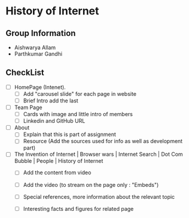 # History of Internet



## Group Information
* Aishwarya Allam
* Parthkumar Gandhi

## CheckList
- [ ] HomePage (Intenet).
	- [ ] Add "carousel slide" for each page in website
	- [ ] Brief Intro add the last
- [ ] Team Page
	- [ ] Cards with image and little intro of members
	- [ ] Linkedin and GitHub URL
- [ ] About
	- [ ] Explain that this is part of assignment
	- [ ] Resource (Add the sources used for info as well as development part)
- [ ] The Invention of Internet | Browser wars | Internet Search | Dot Com Bubble | People | History of Internet
	- [ ] Add the content from video
	- [ ] Add the video (to stream on the page only : "Embeds")
    - [ ] Special references, more information about the relevant topic
    - [ ] Interesting facts and figures for related page

    